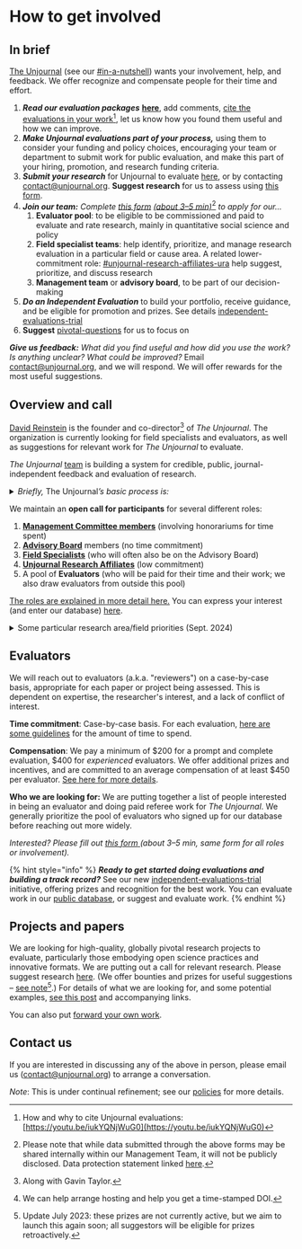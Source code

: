 # How to get involved

## **In brief**

[The Unjournal](https://app.gitbook.com/o/-MfFk4CTSGwVOPkwnRgx/s/-MkORcaM5xGxmrnczq25/)  (see our [#in-a-nutshell](../#in-a-nutshell "mention")) wants your involvement, help, and feedback. We offer recognize and compensate people for their time and effort.&#x20;

1. _**Read our evaluation packages**_ [**here**](https://unjournal.pubpub.org), add comments, [cite the evaluations in your work](#user-content-fn-1)[^1], let us know how you found them useful and how we can improve.
2. _**Make Unjournal evaluations part of your process,**_ using them to consider your funding and policy choices, encouraging your team or department to submit work for public evaluation, and make this part of your hiring, promotion, and research funding criteria.&#x20;
3. _**Submit your research**_ for Unjournal to evaluate [here](https://bit.ly/UJsubmit), or by contacting [contact@unjournal.org](https://app.gitbook.com/u/Kb2a1KdsgsTOM7ZYPPCIyGkho3Q2). **Suggest research** for us to assess using [this form](https://bit.ly/UJsuggest). &#x20;
4. _**Join our team:**  Complete_ [_this form_](https://bit.ly/ujteam) [_(about 3–5 min)_](#user-content-fn-2)[^2] _to apply for our..._
   1. **Evaluator pool**: to be eligible to be commissioned and paid to evaluate and rate research, mainly in quantitative social science and policy
   2. **Field specialist teams**: help identify, prioritize, and manage research evaluation in a particular field or cause area. A related lower-commitment role: [#unjournal-research-affiliates-ura](../organizational-roles-and-responsibilities/#unjournal-research-affiliates-ura "mention")  help suggest, prioritize, and discuss research
   3. **Management team** or **advisory board**, to be part of our decision-making
5. _**Do an Independent Evaluation**_ to build your portfolio, receive guidance, and be eligible for promotion and prizes. See details [independent-evaluations-trial](independent-evaluations-trial/ "mention")
6. &#x20;**Suggest** [pivotal-questions](../../pivotal-questions/ "mention") for us to focus on



_**Give us feedback:** What did you find useful and how did you use the work?  Is anything unclear? What could be improved?_ Email contact@unjournal.org, and we will respond. We will offer rewards for the most useful suggestions.



## Overview and call

[David Reinstein](https://www.davidreinstein.org/) is the founder and co-director[^3] of _The Unjournal_. The organization is currently looking for field specialists and evaluators, as well as suggestions for relevant work for _The Unjournal_ to evaluate.

_The Unjournal_ [team](https://www.unjournal.org/team) is building a system for credible, public, journal-independent feedback and evaluation of research.

<details>

<summary><em>Briefly,</em> The Unjournal<em>’s basic process is:</em></summary>

* Identify, invite, or select contributions of relevant research _that_ [_is publicly hosted_](#user-content-fn-4)[^4] on any open platform or archive in any format.
* Pay evaluators to give careful feedback on this work, with prizes and incentives for strong evaluation work.
* Elicit quantifiable and comparable metrics of research quality as credible measures of value (see: [evaluator guidelines](../../policies-projects-evaluation-workflow/evaluation/guidelines-for-evaluators/)). Synthesize the results of these evaluations in useful ways.
* Publicly post and link all reviews of the work. Award financial prizes for the work judged strongest.
* Allow _evaluators_ to choose if they wish to remain anonymous or to "sign" their reviews.
* Aim to be as transparent as possible in these processes.

</details>

We maintain an **open call for participants** for several different roles:

1. [**Management Committee members**](../organizational-roles-and-responsibilities/#management-committee-members) (involving honorariums for time spent)
2. [**Advisory Board**](../organizational-roles-and-responsibilities/#advisory-board-members-abm) members (no time commitment)
3. [**Field Specialists**](../organizational-roles-and-responsibilities/#field-specialists-fs) (who will often also be on the Advisory Board)
4. [**Unjournal Research Affiliates**](../organizational-roles-and-responsibilities/#unjournal-research-affiliates-specifics-and-norms) (low commitment)&#x20;
5. A pool of **Evaluators** (who will be paid for their time and their work; we also draw evaluators from outside this pool)

[The roles are explained in more detail here.](../organizational-roles-and-responsibilities/) You can express your interest (and enter our database) [here](https://bit.ly/ujteam).

<details>

<summary>Some particular research area/field priorities (Sept. 2024)</summary>

We're interested in researchers and research-users who want to help us prioritize work for evaluation, and manage evaluations, considering

... research in any social science/economics/policy/impact-assessment area, and

... research with the potential to be among the most globally-impactful.



Some particular areas where we are hoping to expand our expertise (as of  15 Aug 2023) include:

\- Biological & pandemic risk&#x20;

\- AI governance, AI safety&#x20;

\- Long-term trends, demography

\- Macroeconomics/growth/(public) finance

\- Quantitative political science (voting, lobbying, etc.)

\- Social impact of new technology (including AI)

</details>

## **Evaluators**

We will reach out to evaluators (a.k.a. "reviewers") on a case-by-case basis, appropriate for each paper or project being assessed. This is dependent on expertise, the researcher's interest, and a lack of conflict of interest.&#x20;

**Time commitment**: Case-by-case basis. For each evaluation, [here are some guidelines](../../policies-projects-evaluation-workflow/evaluation/guidelines-for-evaluators/#length-and-time-possible-benchmarks) for the amount of time to spend.

**Compensation**: We pay a minimum of $200 for a prompt and complete evaluation, $400 for _experienced_ evaluators. We offer additional prizes and incentives, and are committed to an average compensation of at least $450 per evaluator.  [See here for more details](../../policies-projects-evaluation-workflow/evaluation/for-prospective-evaluators.md).

**Who we are looking for:** We are putting together a list of people interested in being an evaluator and doing paid referee work for _The Unjournal_. We generally prioritize the pool of evaluators who signed up for our database before reaching out more widely.

_Interested? Please fill out_ [_this form_ ](https://coda.io/form/Join-the-Unjournal_dc3NLlpa-eq)_(about 3–5 min, same form for all roles or involvement)._



{% hint style="info" %}
&#x20;_**Ready to get started doing evaluations and building a track record?**_ See our new  [independent-evaluations-trial](independent-evaluations-trial/ "mention") initiative, offering prizes and recognition for the best work. You can evaluate work in our [public database](https://coda.io/d/Public-Database-of-Research_d7VdSLeCrpi/Unjournal-Research-with-potential-for-impact-database_suCwXMPL#_luqRnzt6), or suggest and evaluate work.
{% endhint %}



## **Projects and papers**

We are looking for high-quality, globally pivotal research projects to evaluate, particularly those embodying open science practices and innovative formats. We are putting out a call for relevant research. Please suggest research [here](https://airtable.com/applDG6ifmUmeEJ7j/shrAsvmrx05PDHfdw). (We offer bounties and prizes for useful suggestions – [see note](#user-content-fn-5)[^5].) For details of what we are looking for, and some potential examples, [see this post](https://forum.effectivealtruism.org/posts/kftzYdmZf4nj2ExN7/what-pivotal-and-useful-research-would-you-like-to-see) and accompanying links.

You can also put [forward your own work](https://coda.io/form/Suggesting-research_ddYqto0PuD0).



## Contact us

If you are interested in discussing any of the above in person, please email us ([contact@unjournal.org](https://app.gitbook.com/u/Kb2a1KdsgsTOM7ZYPPCIyGkho3Q2)) to arrange a conversation.

_Note_: This is under continual refinement; see our [policies](../../policies-projects-evaluation-workflow/) for more details.



[^1]: How and why to cite Unjournal evaluations: [https://youtu.be/iukYQNjWuG0](https://youtu.be/iukYQNjWuG0)

[^2]: Please note that while data submitted through the above forms may be shared internally within our Management Team, it will not be publicly disclosed. Data protection statement linked [here](https://bit.ly/46y0LqH).



[^3]: Along with Gavin Taylor.

[^4]: We can help arrange hosting and help you get a time-stamped DOI.

[^5]: Update July 2023: these prizes are not currently active, but we aim to launch this again soon; all suggestors will be eligible for prizes retroactively.

